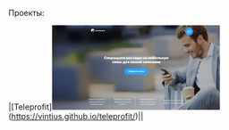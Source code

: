 
Проекты:  

|[Teleprofit]<img src="img/teleprofit.png" width="300px">(https://vintius.github.io/teleprofit/)||